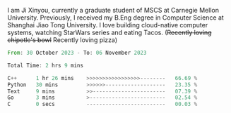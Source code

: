 I am Ji Xinyou, currently a graduate student of MSCS at Carnegie Mellon University. Previously, I received my B.Eng degree in Computer Science at Shanghai Jiao Tong University.
I love building cloud-native computer systems, watching StarWars series and eating Tacos. (~~Recently loving chipotle's bowl~~ Recently loving pizza)

<!--START_SECTION:waka-->

```rust
From: 30 October 2023 - To: 06 November 2023

Total Time: 2 hrs 9 mins

C++      1 hr 26 mins    >>>>>>>>>>>>>>>>>--------   66.69 %
Python   30 mins         >>>>>>-------------------   23.35 %
Text     9 mins          >>-----------------------   07.39 %
Go       3 mins          >------------------------   02.54 %
C        0 secs          -------------------------   00.03 %
```

<!--END_SECTION:waka-->
